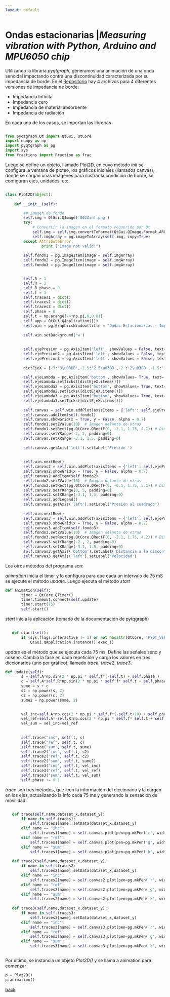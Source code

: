 ```yaml
---
layout: default
---
```



# Ondas estacionarias |_Measuring vibration with Python, Arduino and MPU6050 chip_

Utilizando la libraría _pyqtgraph_, generamos una animación de una onda senoidal impactando contra una discontinuidad caracterizada por su impedancia de borde. En el [Repositorio](https://github.com/Marouxet/Acustica01) hay 4 archivos para 4 diferentes versiones de impedancia de borde:

* Impedancia Infinita 
* Impedancia cero
* Impedancia de material absorbente 
* Impedancia de radiación

En cada uno de los casos, se importan las librerías 

```python

from pyqtgraph.Qt import QtGui, QtCore 
import numpy as np
import pyqtgraph as pg
import sys
from fractions import Fraction as frac

```


Luego se define un objeto, llamado Plot2D, en cuyo método _init_ se configura la ventana de ploteo, los gráficos iniciales (llamados canvas), donde se cargan unas imágenes para ilustrar la condición de borde, se configuran ejes, unidades, etc.

```python

class Plot2D(object):
    
    def __init__(self):

        ## Imagen de fondo
        self.img = QtGui.QImage('002Zinf.png')
        try:
            # Convertir la imagen en el formato requerido por Qt
            self.img = self.img.convertToFormat(QtGui.QImage.Format_ARGB32_Premultiplied)
            self.imgArray = pg.imageToArray(self.img, copy=True)    
        except AttributeError:
                print ("Image not valid!")
                
        self.fondo1 = pg.ImageItem(image = self.imgArray)
        self.fondo2 = pg.ImageItem(image = self.imgArray)
        self.fondo3 = pg.ImageItem(image = self.imgArray)


        self.A = 1
        self.R = 1
        self.R_phase = 0
        self.f = 1     
        self.traces1 = dict()
        self.traces2 = dict()
        self.traces3 = dict() 
        self.phase = 0
        self.t = np.arange(-4*np.pi,0,0.01)
        self.app = QtGui.QApplication([])
        self.win = pg.GraphicsWindow(title = "Ondas Estacionarias - Impedancia infinita")
        
        self.win.setBackground('w')
        
  
        self.ejePresion = pg.AxisItem('left', showValues = False, text='Presion Acústica') 
        self.ejePresion2 = pg.AxisItem('left', showValues = False, text='Presion Acústica')
        self.ejePresion3 = pg.AxisItem('left', showValues = False, text='Presion Acústica')
       
        dictEjeX = {-3:'3\u03BB',-2.5:'2.5\u03BB',-2 :'2\u03BB',-1.5:'1.5\u03BB',-1:'\u03BB',-0.5:'0.5\u03BB'}

        self.ejeLambda = pg.AxisItem('bottom', showValues= True, text= 'Fracción de Longitud de onda')
        self.ejeLambda.setTicks([dictEjeX.items()])
        self.ejeLambda2 = pg.AxisItem('bottom', showValues= True, text= 'Fracción de Longitud de onda')
        self.ejeLambda2.setTicks([dictEjeX.items()])
        self.ejeLambda3 = pg.AxisItem('bottom', showValues= True, text= 'Fracción de Longitud de onda')
        self.ejeLambda3.setTicks([dictEjeX.items()])
       
        self.canvas = self.win.addPlot(axisItems = {'left': self.ejePresion , 'bottom':self.ejeLambda})
        self.canvas.addItem(self.fondo1) 
        self.canvas.showGrid(x = True, y = False, alpha = 0.7)    
        self.fondo1.setZValue(10)  # Imagen delante de otras
        self.fondo1.setRect(pg.QtCore.QRectF(0, -2.1, 1.75, 4.1)) # Dimensiones de imagen dentro del grafico (ajustado a mano)
        self.canvas.setYRange(-2, 2, padding=0)   
        self.canvas.setXRange(-3.1, 1.5, padding=0)  
       
        self.canvas.getAxis('left').setLabel('Presión ')
        
        
        self.win.nextRow()
        self.canvas2 = self.win.addPlot(axisItems = {'left': self.ejePresion2 , 'bottom':self.ejeLambda2})
        self.canvas2.showGrid(x = True, y = False, alpha = 0.7)      
        self.canvas2.addItem(self.fondo2)
        self.fondo2.setZValue(10)  # Imagen delante de otras
        self.fondo2.setRect(pg.QtCore.QRectF(0, -0.1, 1.75, 5.1)) # Dimensiones de imagen dentro del grafico (ajustado a mano)
        self.canvas2.setYRange(0, 5, padding=0)
        self.canvas2.setXRange(-3.1, 1.5, padding=0)  
        self.canvas2.addLegend()
        self.canvas2.getAxis('left').setLabel('Presión al cuadrado')
        
        self.win.nextRow()
        self.canvas3 = self.win.addPlot(axisItems = {'left': self.ejePresion3 , 'bottom':self.ejeLambda3})
        self.canvas3.showGrid(x = True, y = False, alpha = 0.7)    
        self.canvas3.addItem(self.fondo3)
        self.fondo3.setZValue(10)  # Imagen delante de otras
        self.fondo3.setRect(pg.QtCore.QRectF(0, -2.1, 1.75, 4.2)) # Dimensiones de imagen dentro del grafico (ajustado a mano)
        self.canvas3.setYRange(-2 , 2, padding=0)
        self.canvas3.setXRange(-3.1, 1.5, padding=0)  
        self.canvas3.getAxis('bottom').setLabel('Distancia a la discontinuidad')
        self.canvas3.getAxis('left').setLabel('Velocidad')

 ```
Los otros métodos del programa son:

_animation_ inicia el timer y lo configura para que cada un intervalo de 75 mS se ejecute el método _update_. Luego ejecuta el método _start_

 ```python 
 def animation(self):
        timer = QtCore.QTimer()
        timer.timeout.connect(self.update)
        timer.start(75)
        self.start()
 ```

_start_ inicia la aplicación (tomado de la documentación de pytqgraph)

 ```python 
    
    def start(self):
        if (sys.flags.interactive != 1) or not hasattr(QtCore, 'PYQT_VERSION'):
            QtGui.QApplication.instance().exec_()
 ```
 _update_ es el método que se ejecuta cada 75 ms. Define las señales seno y coseno. Cambia la fase en cada repetición y carga los valores en tres diccionarios (uno por gráfico), llamado _trace_, _trace2_, _trace3_. 

 ```python 
 def update(self):
        s = self.A*np.sin(2 * np.pi * self.f*(-self.t) + self.phase )
        c = self.A*self.R*np.sin(2 * np.pi * self.f* self.t + self.phase + self.R_phase)
        sume = s + c
        s2 = np.power(s, 2)
        c2 = np.power(c, 2)
        sume2 = np.power(sume, 2)

        
        vel_inc=self.A*np.cos(2 * np.pi * self.f*(-self.t+10) + self.phase)
        vel_ref=self.A*-self.R*np.cos(2 * np.pi * self.f* self.t + self.phase)
        vel_sum = vel_inc+vel_ref
        
        
        self.trace("inc", self.t, s)
        self.trace("ref", self.t, c)
        self.trace("sum", self.t, sume)
        self.trace2("inc", self.t, s2)
        self.trace2("ref", self.t, c2)
        self.trace2("sum", self.t, sume2)
        self.trace3("inc", self.t, vel_inc)
        self.trace3("ref", self.t, vel_ref)
        self.trace3("sum", self.t, vel_sum)
        self.phase += 0.1

 ```
_trace_ son tres métodos, que leen la información del diccionario y la cargan en los ejes, actualizando la info cada 75 ms y generando la sensación de movilidad.

 ```python

    def trace(self,name,dataset_x,dataset_y):
        if name in self.traces1:
            self.traces1[name].setData(dataset_x,dataset_y)
        elif name == "inc":         
            self.traces1[name] = self.canvas.plot(pen=pg.mkPen('r', width=2, style=QtCore.Qt.DashLine), name="Incidente")
        elif name == "ref":
            self.traces1[name] = self.canvas.plot(pen=pg.mkPen('g', width=2, style=QtCore.Qt.DashLine),name="Reflejada")
        elif name == "sum":
            self.traces1[name] = self.canvas.plot(pen=pg.mkPen('k', width=2.5),name="Suma")
    
    def trace2(self,name,dataset_x,dataset_y):
        if name in self.traces2:
            self.traces2[name].setData(dataset_x,dataset_y)
        elif name == "inc":         
            self.traces2[name] = self.canvas2.plot(pen=pg.mkPen('r', width=2, style=QtCore.Qt.DashLine), name = "Incidente" )
        elif name == "ref":
            self.traces2[name] = self.canvas2.plot(pen=pg.mkPen('g', width=2, style=QtCore.Qt.DashLine), name = "Reflejada")
        elif name == "sum":
            self.traces2[name] = self.canvas2.plot(pen=pg.mkPen('k', width=2.5), name = "Suma")
            
    def trace3(self,name,dataset_x,dataset_y):
        if name in self.traces3:
            self.traces3[name].setData(dataset_x,dataset_y)
        elif name == "inc":         
            self.traces3[name] = self.canvas3.plot(pen=pg.mkPen('r', width=2, style=QtCore.Qt.DashLine) )
        elif name == "ref":
            self.traces3[name] = self.canvas3.plot(pen=pg.mkPen('g', width=2, style=QtCore.Qt.DashLine))
        elif name == "sum":
            self.traces3[name] = self.canvas3.plot(pen=pg.mkPen('k', width=2.5))
            
 ```

Por último, se instancia un objeto _Plot2D()_ y se llama a animation para comenzar

 ```python
p = Plot2D()
p.animation()


```

[back](./)
